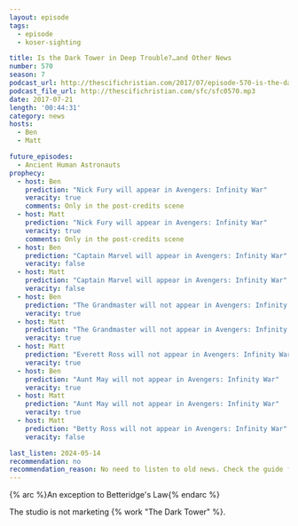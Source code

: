 ```yaml
---
layout: episode
tags:
  - episode
  - koser-sighting

title: Is the Dark Tower in Deep Trouble?…and Other News
number: 570
season: 7
podcast_url: http://thescifichristian.com/2017/07/episode-570-is-the-dark-tower-in-deep-trouble-and-other-news/
podcast_file_url: http://thescifichristian.com/sfc/sfc0570.mp3
date: 2017-07-21
length: '00:44:31'
category: news
hosts:
  - Ben
  - Matt

future_episodes:
  - Ancient Human Astronauts
prophecy:
  - host: Ben
    prediction: "Nick Fury will appear in Avengers: Infinity War"
    veracity: true
    comments: Only in the post-credits scene
  - host: Matt
    prediction: "Nick Fury will appear in Avengers: Infinity War"
    veracity: true
    comments: Only in the post-credits scene
  - host: Ben
    prediction: "Captain Marvel will appear in Avengers: Infinity War"
    veracity: false
  - host: Matt
    prediction: "Captain Marvel will appear in Avengers: Infinity War"
    veracity: false
  - host: Ben
    prediction: "The Grandmaster will not appear in Avengers: Infinity War"
    veracity: true
  - host: Matt
    prediction: "The Grandmaster will not appear in Avengers: Infinity War"
    veracity: true
  - host: Matt
    prediction: "Everett Ross will not appear in Avengers: Infinity War"
    veracity: true
  - host: Ben
    prediction: "Aunt May will not appear in Avengers: Infinity War"
    veracity: true
  - host: Matt
    prediction: "Aunt May will not appear in Avengers: Infinity War"
    veracity: true
  - host: Matt
    prediction: "Betty Ross will not appear in Avengers: Infinity War"
    veracity: false

last_listen: 2024-05-14
recommendation: no
recommendation_reason: No need to listen to old news. Check the guide for what's interesting in hindsight.
---
```


{% arc %}An exception to Betteridge's Law{% endarc %}

The studio is not marketing {% work "The Dark Tower" %}.

